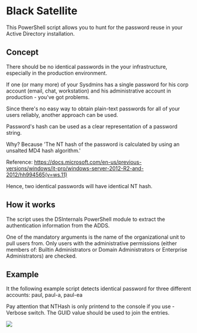 # Black Satellite

This PowerShell script allows you to hunt for the password reuse in your Active Directory installation.

## Concept

There should be no identical passwords in the your infrastructure, especially in the production environment.

If one (or many more) of your Sysdmins has a single password for his corp account (email, chat, workstation)
and his administrative account in production - you've got problems.

Since there's no easy way to obtain plain-text passwords for all of your users reliably, another approach can be used.

Password's hash can be used as a clear representation of a password string.

Why? Because 'The NT hash of the password is calculated by using an unsalted MD4 hash algorithm.'

Reference: https://docs.microsoft.com/en-us/previous-versions/windows/it-pro/windows-server-2012-R2-and-2012/hh994565(v=ws.11)

Hence, two identical passwords will have identical NT hash.

## How it works

The script uses the DSInternals PowerShell module to extract the authentication information from the ADDS.

One of the mandatory arguments is the name of the organizational unit to pull users from.
Only users with the administrative permissions (either members of: Builtin Administrators or Domain Administrators or Enterprise Administrators)
are checked.

## Example

It the following example script detects identical password for three different accounts: paul, paul-a, paul-ea

Pay attention that NTHash is only printend to the console if you use -Verbose switch.
The GUID value should be used to join the entries.

<img src="screenshots/example.png">
